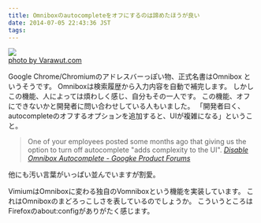 ```yaml
---
title: Omniboxのautocompleteをオフにするのは諦めたほうが良い
date: 2014-07-05 22:43:36 JST
tags: 
---
```


[![](http://farm5.staticflickr.com/4133/5087580520_b2cee7e306.jpg)](http://www.flickr.com/photos/35401556@N04/5087580520)<br />[photo by Varawut.com](http://www.flickr.com/photos/35401556@N04/5087580520)

Google Chrome/Chromiumのアドレスバーっぽい物、正式名書はOmnibox というそうです。
Omniboxは検索履歴から入力内容を自動で補完します。
しかしこの機能、人によっては煩わしく感じ、自分もその一人です。
この機能、オフにできないかと開発者に問い合わせしている人もいました。
「開発者曰く、autocompleteのオフするオプションを追加すると、UIが複雑になる」ということ。

> One of your employees posted some months ago that giving us the option to turn off autocomplete "adds complexity to the UI".
> <cite>[Disable Omnibox Autocomplete - Googke Product Forums](https://productforums.google.com/forum/#!topic/chrome/UC1h23kpQT8)</cite>
> 

他にも汚い言葉がいっぱい並んでいますが割愛。

VimiumはOmniboxに変わる独自のVomniboxという機能を実装しています。
これはOmniboxのまどろっこしさを表しているのでしょうか。
こういうところはFirefoxのabout:configがありがたく感じます。

